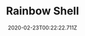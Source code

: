 ---
templateKey: blog-post
featuredpost: false
date: 2020-02-23T00:22:22.711Z
title: Rainbow Shell
description: Its a very beautiful shell.
type: Forage
sellPrice: 300
energy: 
health: 
featuredimage: /img/Rainbow_Shell.png
tags:
  - forageable
  - The Mysterious Qi Quest
  - forageable
  - Beach
  - summer
  - inedible
---